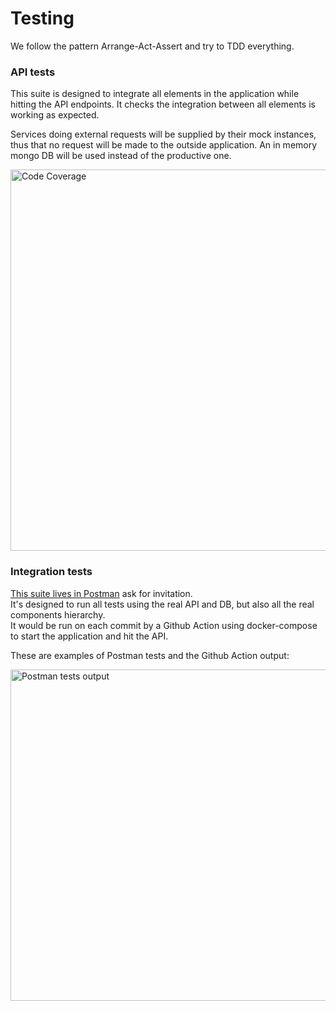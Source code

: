 # Testing 

We follow the pattern Arrange-Act-Assert and try to TDD everything.


### API tests

This suite is designed to integrate all elements in the application while hitting the API endpoints.
It checks the integration between all elements is working as expected.

Services doing external requests will be supplied by their mock instances, thus that no request will be made to the outside application. 
An in memory mongo DB will be used instead of the productive one.

<img width="610" alt="Code Coverage" src="https://github.com/GianFF/easybrokerschallenge/assets/11510367/909eb124-52fc-4d8d-a036-eba3392af135">


### Integration tests

[This suite lives in Postman](https://edymberg.postman.co/workspace/Team-Workspace~c4e09567-6ae9-4192-829b-cc25a198e607/api/69ae29ee-eb52-4bf0-817d-618e28b39212) ask for invitation.   
It's designed to run all tests using the real API and DB, but also all the real components hierarchy.   
It would be run on each commit by a Github Action using docker-compose to start the application and hit the API.

These are examples of Postman tests and the Github Action output:

<img width="530" alt="Postman tests output" src="https://github.com/GianFF/easybrokerschallenge/assets/11510367/6a2ebf68-0342-4fc1-893b-bc4062dbcc8e">
